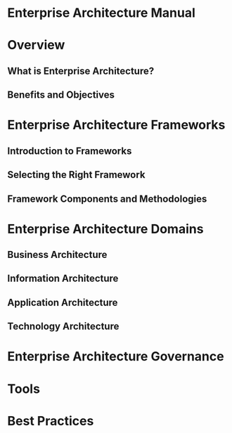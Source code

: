 # Enterprise Architecture Manual

# Overview
  ## What is Enterprise Architecture?
  ## Benefits and Objectives

# Enterprise Architecture Frameworks
  ## Introduction to Frameworks
  ## Selecting the Right Framework
  ## Framework Components and Methodologies

# Enterprise Architecture Domains
  ## Business Architecture
  ## Information Architecture
  ## Application Architecture
  ## Technology Architecture

# Enterprise Architecture Governance

# Tools

# Best Practices
